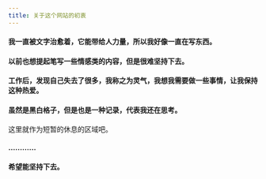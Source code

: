 ```yaml
---
title: 关于这个网站的初衷
---
```

#### 我一直被文字治愈着，它能带给人力量，所以我好像一直在写东西。
#### 以前也想提起笔写一些情感类的内容，但是很难坚持下去。
#### 工作后，发现自己失去了很多，我称之为灵气，我想我需要做一些事情，让我保持这种热爱。
#### 虽然是黑白格子，但是也是一种记录，代表我还在思考。

这里就作为短暂的休息的区域吧。
#### …………
#### 希望能坚持下去。